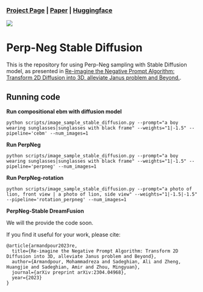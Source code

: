 
### [Project Page](https://perp-neg.github.io/) | [Paper](https://arxiv.org/abs/2304.04968) | [Huggingface][huggingface-demo]
[![][huggingface]][huggingface-demo]


[huggingface]: <https://img.shields.io/badge/%F0%9F%A4%97%20Hugging%20Face-Spaces-blue>
[huggingface-demo]: <https://huggingface.co/spaces/rezaarmand/Perp-Neg>

# Perp-Neg Stable Diffusion

This is the repository for using Perp-Neg sampling with Stable Diffusion model, as presented in [Re-imagine the Negative Prompt Algorithm: Transform 2D Diffusion into 3D, alleviate Janus problem and Beyond.](https://Perp-Neg.github.io).



## Running code


**Run compositional ebm with diffusion model**
```
python scripts/image_sample_stable_diffusion.py --prompt="a boy wearing sunglasses|sunglasses with black frame" --weights="1|-1.5" --pipeline='cebm' --num_images=1
```

**Run PerpNeg**
```
python scripts/image_sample_stable_diffusion.py --prompt="a boy wearing sunglasses|sunglasses with black frame" --weights="1|-1.5" --pipeline='perpneg' --num_images=1
```

**Run PerpNeg-rotation**
```
python scripts/image_sample_stable_diffusion.py --prompt="a photo of lion, front view | a photo of lion, side view" --weights="1|-1.5|-1.5" --pipeline='rotation_perpneg' --num_images=1
```
**PerpNeg-Stable DreamFusion**

We will the provide the code soon.

If you find it useful for your work, please cite:
```
@article{armandpour2023re,
  title={Re-imagine the Negative Prompt Algorithm: Transform 2D Diffusion into 3D, alleviate Janus problem and Beyond},
  author={Armandpour, Mohammadreza and Sadeghian, Ali and Zheng, Huangjie and Sadeghian, Amir and Zhou, Mingyuan},
  journal={arXiv preprint arXiv:2304.04968},
  year={2023}
}
```
